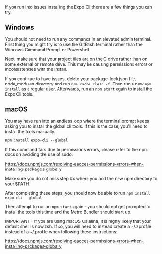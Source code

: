 If you run into issues installing the Expo Cli there are a few things you can try.

## Windows
You should not need to run any commands in an elevated admin terminal. First thing you might try is to use the GitBash terminal rather than the Windows Command Prompt or Powershell.

Next, make sure that your project files are on the C drive rather than on some external or remote drive. This may be causing permissions errors or inconsistencies with the install.

If you continue to have issues, delete your package-lock.json file, node_modules directory and run `npm cache clean -f`. Then run a new `npm install` as a regular user. Afterwards, run an `npm start` again to install the Expo Cli tools.

## macOS
You may have run into an endless loop where the terminal prompt keeps asking you to install the global cli tools. If this is the case, you'll need to install the tools manually.

`npm install expo-cli --global`

If this command fails due to permissions errors, please refer to the npm docs on avoiding the use of sudo:

https://docs.npmjs.com/resolving-eacces-permissions-errors-when-installing-packages-globally

Make sure you do not miss step #4 where you add the new npm directory to your $PATH.

After completing these steps, you should now be able to run `npm install expo-cli --global`

Then attempt to run an `npm start` again - you should not get prompted to install the tools this time and the Metro Bundler should start up.

IMPORTANT - If you are using macOS Catalina, it is highly likely that your default shell is now zsh. If so, you will need to instead create a ~/.zprofile instead of a ~/.profile when following these instructions:

https://docs.npmjs.com/resolving-eacces-permissions-errors-when-installing-packages-globally